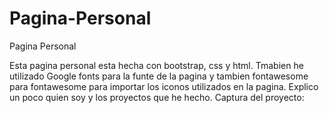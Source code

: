 # Pagina-Personal
Pagina Personal

Esta pagina personal esta hecha con bootstrap, css y html. Tmabien he utilizado Google fonts para la funte de la pagina y tambien fontawesome para fontawesome para importar los iconos utilizados en la pagina.
Explico un poco quien soy y los proyectos que he hecho. 
Captura del proyecto:

